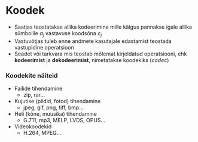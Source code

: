 
# Koodek
- Saatjas teostatakse allika kodeerimine mille käigus pannakse igale allika sümbolile $a_j$  vastavuse koodsõna $c_j$
- Vastuvõtjas tuleb enne andmete kasutajale edastamist teostada vastupidine operatsioon
- Seadet või tarkvara mis teostab mõlemat kirjeldatud operatsiooni, ehk **kodeerimist** ja **dekodeerimist**, nimetatakse koodekiks (*codec*)

### Koodekite näiteid
- Failide tihendamine
	- zip, rar...
- Kujutise (pildid, fotod) tihendamine
	- jpeg, gif, png, tiff, bmp...
- Heli (kõne, muusika) tihendamine 
	- G.711, mp3, MELP, LVDS, OPUS...
- Videokoodekid
	- H.264, MPEG...